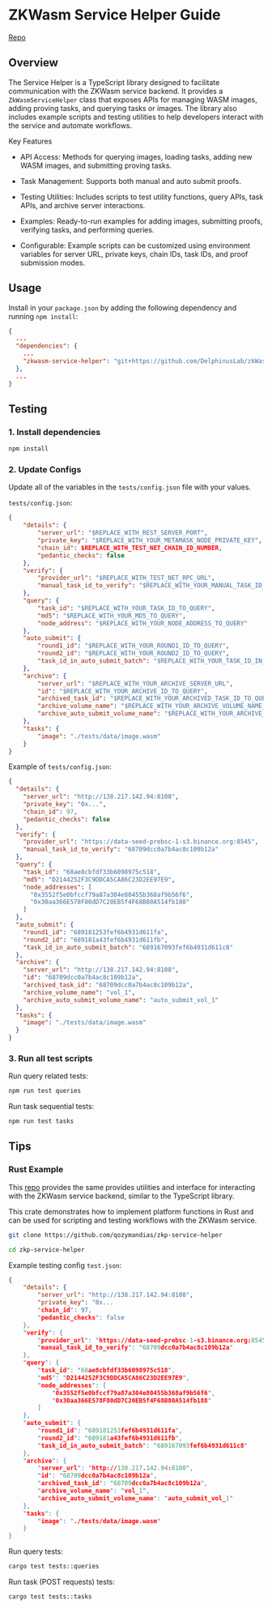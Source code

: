 # ZKWasm Service Helper Guide

[Repo](https://github.com/DelphinusLab/zkWasm-service-helper/)

## Overview

The Service Helper is a TypeScript library designed to facilitate communication with the ZKWasm service backend. It provides a
`ZkWasmServiceHelper` class that exposes APIs for managing WASM images, adding proving tasks, and querying tasks or images. The
library also includes example scripts and testing utilities to help developers interact with the service and automate workflows.

Key Features

- API Access: Methods for querying images, loading tasks, adding new WASM images, and submitting proving tasks.

- Task Management: Supports both manual and auto submit proofs.

- Testing Utilities: Includes scripts to test utility functions, query APIs, task APIs, and archive server interactions.

- Examples: Ready-to-run examples for adding images, submitting proofs, verifying tasks, and performing queries.

- Configurable: Example scripts can be customized using environment variables for server URL, private keys, chain IDs, task IDs,
  and proof submission modes.

## Usage

Install in your `package.json` by adding the following dependency and running `npm install`:

```json
{
  ...
  "dependencies": {
    ...
    "zkwasm-service-helper": "git+https://github.com/DelphinusLab/zkWasm-service-helper.git"
  },
  ...
}
```

## Testing

### 1. Install dependencies

```bash
npm install
```

### 2. Update Configs

Update all of the variables in the `tests/config.json` file with your values.

`tests/config.json`:

```json
{
    "details": {
        "server_url": "$REPLACE_WITH_REST_SERVER_PORT",
        "private_key": "$REPLACE_WITH_YOUR_METAMASK_NODE_PRIVATE_KEY",
        "chain_id": $REPLACE_WITH_TEST_NET_CHAIN_ID_NUMBER,
        "pedantic_checks": false
    },
    "verify": {
        "provider_url": "$REPLACE_WITH_TEST_NET_RPC_URL",
        "manual_task_id_to_verify": "$REPLACE_WITH_YOUR_MANUAL_TASK_ID_TO_VERIFY"
    },
    "query": {
        "task_id": "$REPLACE_WITH_YOUR_TASK_ID_TO_QUERY",
        "md5": "$REPLACE_WITH_YOUR_MD5_TO_QUERY",
        "node_address": "$REPLACE_WITH_YOUR_NODE_ADDRESS_TO_QUERY"
    },
    "auto_submit": {
        "round1_id": "$REPLACE_WITH_YOUR_ROUND1_ID_TO_QUERY",
        "round2_id": "$REPLACE_WITH_YOUR_ROUND2_ID_TO_QUERY",
        "task_id_in_auto_submit_batch": "$REPLACE_WITH_YOUR_TASK_ID_IN_AUTO_SUBMIT_BATCH_TO_QUERY"
    },
    "archive": {
        "server_url": "$REPLACE_WITH_YOUR_ARCHIVE_SERVER_URL",
        "id": "$REPLACE_WITH_YOUR_ARCHIVE_ID_TO_QUERY",
        "archived_task_id": "$REPLACE_WITH_YOUR_ARCHIVED_TASK_ID_TO_QUERY",
        "archive_volume_name": "$REPLACE_WITH_YOUR_ARCHIVE_VOLUME_NAME_TO_QUERY",
        "archive_auto_submit_volume_name": "$REPLACE_WITH_YOUR_ARCHIVE_AUTO_SUBMIT_VOLUME_NAME_TO_QUERY"
    },
    "tasks": {
        "image": "./tests/data/image.wasm"
    }
}
```

Example of `tests/config.json`:

```json
{
  "details": {
    "server_url": "http://138.217.142.94:8108",
    "private_key": "0x...",
    "chain_id": 97,
    "pedantic_checks": false
  },
  "verify": {
    "provider_url": "https://data-seed-prebsc-1-s3.binance.org:8545",
    "manual_task_id_to_verify": "68709dcc0a7b4ac8c109b12a"
  },
  "query": {
    "task_id": "68ae8cbfdf33b6098975c518",
    "md5": "D2144252F3C9DDCA5CA86C23D2EE97E9",
    "node_addresses": [
      "0x3552f5e0bfccf79a87a304e80455b368af9b56f6",
      "0x30aa366E578F80dD7C20EB5f4F68B80A514fb188"
    ]
  },
  "auto_submit": {
    "round1_id": "689181253fef6b4931d611fa",
    "round2_id": "689181a43fef6b4931d611fb",
    "task_id_in_auto_submit_batch": "689167093fef6b4931d611c8"
  },
  "archive": {
    "server_url": "http://138.217.142.94:8108",
    "id": "68709dcc0a7b4ac8c109b12a",
    "archived_task_id": "68709dcc0a7b4ac8c109b12a",
    "archive_volume_name": "vol_1",
    "archive_auto_submit_volume_name": "auto_submit_vol_1"
  },
  "tasks": {
    "image": "./tests/data/image.wasm"
  }
}
```

### 3. Run all test scripts

Run query related tests:

```bash
npm run test queries
```

Run task sequential tests:

```bash
npm run test tasks
```

## Tips

### Rust Example

This [repo](https://github.com/qozymandias/zkp-service-helper) provides the same provides utilities and interface for interacting
with the ZKWasm service backend, similar to the TypeScript library.

This crate demonstrates how to implement platform functions in Rust and can be used for scripting and testing workflows with the
ZKWasm service.

```bash
git clone https://github.com/qozymandias/zkp-service-helper

cd zkp-service-helper
```

Example testing config `test.json`:

```json
{
    "details": {
        "server_url": "http://138.217.142.94:8108",
        "private_key": "0x...
        "chain_id": 97,
        "pedantic_checks": false
    },
    "verify": {
        "provider_url": "https://data-seed-prebsc-1-s3.binance.org:8545",
        "manual_task_id_to_verify": "68709dcc0a7b4ac8c109b12a"
    },
    "query": {
        "task_id": "68ae8cbfdf33b6098975c518",
        "md5": "D2144252F3C9DDCA5CA86C23D2EE97E9",
        "node_addresses": [
            "0x3552f5e0bfccf79a87a304e80455b368af9b56f6",
            "0x30aa366E578F80dD7C20EB5f4F68B80A514fb188"
        ]
    },
    "auto_submit": {
        "round1_id": "689181253fef6b4931d611fa",
        "round2_id": "689181a43fef6b4931d611fb",
        "task_id_in_auto_submit_batch": "689167093fef6b4931d611c8"
    },
    "archive": {
        "server_url": "http://138.217.142.94:8108",
        "id": "68709dcc0a7b4ac8c109b12a",
        "archived_task_id": "68709dcc0a7b4ac8c109b12a",
        "archive_volume_name": "vol_1",
        "archive_auto_submit_volume_name": "auto_submit_vol_1"
    },
    "tasks": {
        "image": "./tests/data/image.wasm"
    }
}
```

Run query tests:

```bash
cargo test tests::queries
```

Run task (POST requests) tests:

```bash
cargo test tests::tasks
```
